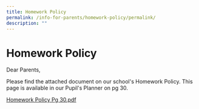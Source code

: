 ```yaml
---
title: Homework Policy
permalink: /info-for-parents/homework-policy/permalink/
description: ""
---
```

Homework Policy
===============

Dear Parents,

Please find the attached document on our school's Homework Policy. This page is available in our Pupil's Planner on pg 30.

[Homework Policy Pg 30.pdf](/files/2016%20Pupil%20Planner%20HW%20Guidelines%20Page%2030%20only.pdf)